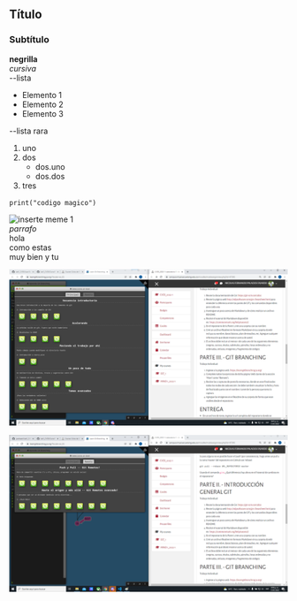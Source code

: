 ## Título
### Subtítulo
**negrilla**  
*cursiva*  
--lista  
- Elemento 1
- Elemento 2
- Elemento 3  


--lista rara  
1. uno  
2. dos  
    - dos.uno  
    - dos.dos  
3. tres  

~~~
print("codigo magico")
~~~

[enlace wow]:www.wow.com  

![inserte meme 1](/c/loki/la/meme.jpg)  
*parrafo*  
hola  
como estas  
muy bien y tu  

![principal](principal.png) 
   
![remota](remota.png)    




